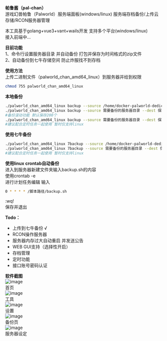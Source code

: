 **帕鲁酱（pal-chan）**\
游戏幻兽帕鲁（Palworld）服务端面板(windows/linux) 服务端存档备份/上传云存储/RCON服务器管理

本工具基于golang+vue3+vant+wails开发 支持多个平台(windows/linux)  
接入前端中...  

**目前功能**\
1、命令行设置服务器目录 并自动备份 打包并保存为时间格式的zip文件\
2、自动备份到七牛存储空间 防止炸服找不到存档

**使用方法**\
上传二进制文件（palworld\_chan\_amd64\_linux）到服务器并给到权限

```bash
chmod 755 palworld_chan_amd64_linux
```

**本地备份**

```bash
./palworld_chan_amd64_linux backup --source /home/docker-palworld-dedicated-server/game/Pal/Saved --dest /root/backup/
./palworld_chan_amd64_linux backup --source 需要备份的服务器目录 --dest 保存备份文件目录
#备份滚动功能 默认保存200个
./palworld_chan_amd64_linux backup --source 需要备份的服务器目录 --dest 保存备份文件目录 --backupCount 保留备份数
#建议配合定时任务一起使用 暂时仅支持linux
```

**使用七牛备份**

```bash
./palworld_chan_amd64_linux 7backup --source /home/docker-palworld-dedicated-server/game/Pal/Saved --dest /root/backup/  --ak accessToken --sk secretKey --bucket bucket存储空间
./palworld_chan_amd64_linux 7backup --source 需要备份的服务器目录 --dest 保存备份文件目录 --ak accessToken --sk secretKey --bucket bucket存储空间
#建议配合定时任务一起使用 暂时仅支持linux
```

**使用linux crontab自动备份**\
进入到服务器新建文件夹输入backup.sh的内容\
使用crontab -e\
进行计划任务编辑 输入

```bash
0 * * * * /脚本路径/backup.sh
```

\:wq!\
保存并退出

**Todo：**

*   上传到七牛备份 √
*   RCON操作服务器
*   服务器内存过大自动重启 并发送公告
*   WEB GUI支持（选择性开启）
*   存档管理
*   定时功能
*   接口账号密码认证


**软件截图**  
![image](https://github.com/LunacyZeus/palworld-chan/blob/main/screenshots/index.png)  
首页  
![image](https://github.com/LunacyZeus/palworld-chan/blob/main/screenshots/tool.png)  
工具  
![image](https://github.com/LunacyZeus/palworld-chan/blob/main/screenshots/setting.png?raw=true)  
设置  
![image](https://github.com/LunacyZeus/palworld-chan/blob/main/screenshots/backup.png?raw=true)  
备份页  
![image](https://github.com/LunacyZeus/palworld-chan/blob/main/screenshots/server_setting.png?raw=true)  
服务器设定  
